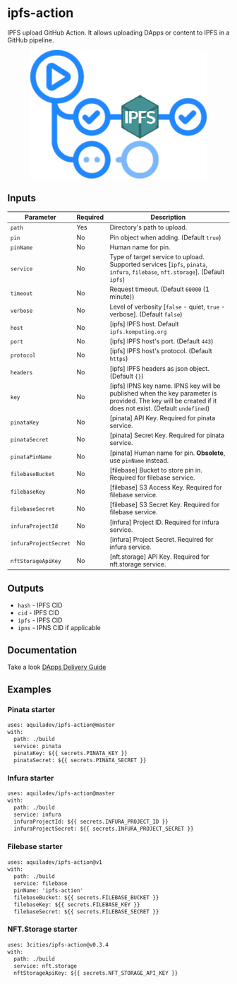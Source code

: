 # ipfs-action
IPFS upload GitHub Action. It allows uploading DApps or content to IPFS in a GitHub pipeline.

<p align="center">
  <img width="400" src="assets/ipfs-action.png" alt="ipfs action">
</p>

## Inputs
Parameter             |Required |Description
---                   |---      |---
`path`                |Yes      |Directory's path to upload.
`pin`                 |No       |Pin object when adding. (Default `true`)
`pinName`             |No       |Human name for pin.
`service`             |No       |Type of target service to upload. Supported services [`ipfs`, `pinata`, `infura`, `filebase`, `nft.storage`]. (Default `ipfs`)
`timeout`             |No       |Request timeout. (Default `60000` (1 minute))
`verbose`             |No       |Level of verbosity [`false` - quiet, `true` - verbose]. (Default `false`)
`host`                |No       |[ipfs] IPFS host. Default `ipfs.komputing.org`
`port`                |No       |[ipfs] IPFS host's port. (Default `443`)
`protocol`            |No       |[ipfs] IPFS host's protocol. (Default `https`)
`headers`             |No       |[ipfs] IPFS headers as json object. (Default `{}`)
`key`                 |No       |[ipfs] IPNS key name. IPNS key will be published when the key parameter is provided. The key will be created if it does not exist. (Default `undefined`)
`pinataKey`           |No       |[pinata] API Key. Required for pinata service.
`pinataSecret`        |No       |[pinata] Secret Key. Required for pinata service.
`pinataPinName`       |No       |[pinata] Human name for pin. **Obsolete**, use `pinName` instead.
`filebaseBucket`      |No       |[filebase] Bucket to store pin in. Required for filebase service.
`filebaseKey`         |No       |[filebase] S3 Access Key. Required for filebase service.
`filebaseSecret`      |No       |[filebase] S3 Secret Key. Required for filebase service.
`infuraProjectId`     |No       |[infura] Project ID. Required for infura service.
`infuraProjectSecret` |No       |[infura] Project Secret. Required for infura service.
`nftStorageApiKey`    |No       |[nft.storage] API Key. Required for nft.storage service.

## Outputs

- `hash` - IPFS CID
- `cid` - IPFS CID
- `ipfs` - IPFS CID
- `ipns` - IPNS CID if applicable

## Documentation
Take a look [DApps Delivery Guide](https://dapps-delivery-guide.readthedocs.io/)

## Examples

<!-- 
### IPFS starter
```
uses: aquiladev/ipfs-action@master
with:
  path: ./
```

### IPFS with output and params
```
uses: aquiladev/ipfs-action@master
id: ipfs
with:
  path: ./build
  host: ipfs.io
  port: 5001
  protocol: https
  timeout: 180000
  verbose: true
```
-->

### Pinata starter
```
uses: aquiladev/ipfs-action@master
with:
  path: ./build
  service: pinata
  pinataKey: ${{ secrets.PINATA_KEY }}
  pinataSecret: ${{ secrets.PINATA_SECRET }}
```

### Infura starter
```
uses: aquiladev/ipfs-action@master
with:
  path: ./build
  service: infura
  infuraProjectId: ${{ secrets.INFURA_PROJECT_ID }}
  infuraProjectSecret: ${{ secrets.INFURA_PROJECT_SECRET }}
```

### Filebase starter
```
uses: aquiladev/ipfs-action@v1
with:
  path: ./build
  service: filebase
  pinName: 'ipfs-action'
  filebaseBucket: ${{ secrets.FILEBASE_BUCKET }}
  filebaseKey: ${{ secrets.FILEBASE_KEY }}
  filebaseSecret: ${{ secrets.FILEBASE_SECRET }}
```

### NFT.Storage starter
```
uses: 3cities/ipfs-action@v0.3.4
with:
  path: ./build
  service: nft.storage
  nftStorageApiKey: ${{ secrets.NFT_STORAGE_API_KEY }}
```
